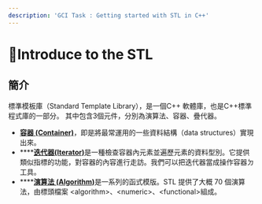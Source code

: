 ```yaml
---
description: 'GCI Task : Getting started with STL in C++'
---
```


# 🦄Introduce to the STL

## 簡介

標準模板庫（Standard Template Library），是一個C++ 軟體庫，也是C++標準程式庫的一部分。 其中包含3個元件，分別為演算法、容器、疊代器。

* [**容器 \(Container\)**](https://ncchen99.gitbook.io/ncc/container)，即是將最常運用的一些資料結構（data structures）實現出來。
* \*\*\*\*[**迭代器\(Iterator\)**](https://ncchen99.gitbook.io/ncc/iterater)是一種檢查容器內元素並遍歷元素的資料型別。它提供類似指標的功能，對容器的內容進行走訪。我們可以把迭代器當成操作容器ㄉ工具。
* \*\*\*\*[**演算法 \(Algorithm\)**](https://ncchen99.gitbook.io/ncc/algorithm)是一系列的函式模版。STL 提供了大概 70 個演算法，由標頭檔案 &lt;algorithm&gt;、&lt;numeric&gt;、&lt;functional&gt;組成。

 

 



